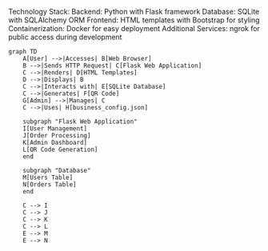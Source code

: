 Technology Stack:
Backend: Python with Flask framework
Database: SQLite with SQLAlchemy ORM
Frontend: HTML templates with Bootstrap for styling
Containerization: Docker for easy deployment
Additional Services: ngrok for public access during development

```mermaid
graph TD
    A[User] -->|Accesses| B[Web Browser]
    B -->|Sends HTTP Request| C[Flask Web Application]
    C -->|Renders| D[HTML Templates]
    D -->|Displays| B
    C -->|Interacts with| E[SQLite Database]
    C -->|Generates| F[QR Code]
    G[Admin] -->|Manages| C
    C -->|Uses| H[business_config.json]

    subgraph "Flask Web Application"
    I[User Management]
    J[Order Processing]
    K[Admin Dashboard]
    L[QR Code Generation]
    end

    subgraph "Database"
    M[Users Table]
    N[Orders Table]
    end

    C --> I
    C --> J
    C --> K
    C --> L
    E --> M
    E --> N
```